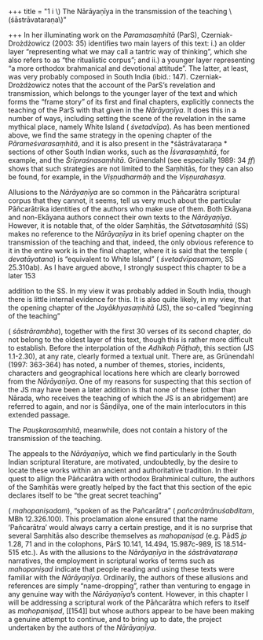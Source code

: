 +++
title = "1 i \\) The Nārāyaṇīya in the transmission of the teaching \\(śāstrāvataraṇa\\)"

+++
In her illuminating work on the *Paramasaṃhitā* \(ParS\), Czerniak-Drożdżowicz \(2003: 35\) identifies two main layers of this text: i.\) an older layer “representing what we may call a tantric way of thinking”, which she also refers to as “the ritualistic corpus”; and ii.\) a younger layer representing “a more orthodox brahmanical and devotional attitude”. The latter, at least, was very probably composed in South India \(ibid.: 147\). Czerniak-Drożdżowicz notes that the account of the ParS’s revelation and transmission, which belongs to the younger layer of the text and which forms the “frame story” of its first and final chapters, explicitly connects the teaching of the ParS with that given in the *Nārāyaṇīya*. It does this in a number of ways, including setting the scene of the revelation in the same mythical place, namely White Island \( *śvetadvīpa*\). As has been mentioned above, we find the same strategy in the opening chapter of the *Pārameśvarasaṃhitā*, and it is also present in the *śāstrāvataraṇa * sections of other South Indian works, such as the *Īśvarasaṃhitā*, for example, and the *Śrīpraśnasaṃhitā*. Grünendahl \(see especially 1989: 34 *ff*\) shows that such strategies are not limited to the Saṃhitās, for they can also be found, for example, in the *Viṣṇudharmāḥ* and the *Viṣṇurahasya*. 

Allusions to the *Nārāyaṇīya* are so common in the Pāñcarātra scriptural corpus that they cannot, it seems, tell us very much about the particular Pāñcarātrika identities of the authors who make use of them. Both Ekāyana and non-Ekāyana authors connect their own texts to the *Nārāyaṇīya*. However, it is notable that, of the older Saṃhitās, the *Sātvatasaṃhitā* \(SS\) makes no reference to the *Nārāyaṇīya* in its brief opening chapter on the transmission of the teaching and that, indeed, the only obvious reference to it in the entire work is in the final chapter, where it is said that the temple \( *devatāyatana*\) is “equivalent to White Island” \( *śvetadvīpasamam*, SS 25.310ab\). As I have argued above, I strongly suspect this chapter to be a later 153 

addition to the SS. In my view it was probably added in South India, though there is little internal evidence for this. It is also quite likely, in my view, that the opening chapter of the *Jayākhyasaṃhitā* \(JS\), the so-called “beginning of the teaching” 

\( *śāstrārambha*\), together with the first 30 verses of its second chapter, do not belong to the oldest layer of this text, though this is rather more difficult to establish. Before the interpolation of the *Adhikaḥ Pāṭhaḥ*, this section \(JS 1.1-2.30\), at any rate, clearly formed a textual unit. There are, as Grünendahl \(1997: 363-364\) has noted, a number of themes, stories, incidents, characters and geographical locations here which are clearly borrowed from the *Nārāyaṇīya*. One of my reasons for suspecting that this section of the JS may have been a later addition is that none of these \(other than Nārada, who receives the teaching of which the JS is an abridgement\) are referred to again, and nor is Śāṇḍilya, one of the main interlocutors in this extended passage. 

The *Pauṣkarasaṃhitā*, meanwhile, does not contain a history of the transmission of the teaching. 

The appeals to the *Nārāyaṇīya*, which we find particularly in the South Indian scriptural literature, are motivated, undoubtedly, by the desire to locate these works within an ancient and authoritative tradition. In their quest to allign the Pāñcarātra with orthodox Brahminical culture, the authors of the Saṃhitās were greatly helped by the fact that this section of the epic declares itself to be “the great secret teaching” 

\( *mahopaniṣadam*\), “spoken of as the Pañcarātra” \( *pañcarātrānuśabditam*, MBh 12.326.100\). This proclamation alone ensured that the name ‘Pañcarātra’ would always carry a certain prestige, and it is no surprise that several Saṃhitās also describe themselves as *mahopaniṣad* \(e.g. PādS *jp* 1.28, 71 and in the colophons, PārS 10.141, 14.494, 15.987c-989, ĪS 18.514-515 etc.\). As with the allusions to the *Nārāyaṇīya* in the *śāstrāvataraṇa* narratives, the employment in scriptural works of terms such as *mahopaniṣad* indicate that people reading and using these texts were familiar with the *Nārāyaṇīya*. Ordinarily, the authors of these allusions and references are simply “name-dropping”, rather than venturing to engage in any genuine way with the *Nārāyaṇīya*’s content. However, in this chapter I will be addressing a scriptural work of the Pāñcarātra which refers to itself as *mahopaniṣad*, [[154]] but whose authors appear to be have been making a genuine attempt to continue, and to bring up to date, the project undertaken by the authors of the *Nārāyaṇīya*. 
